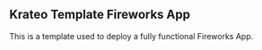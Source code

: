 ## Krateo Template Fireworks App
This is a template used to deploy a fully functional Fireworks App.
